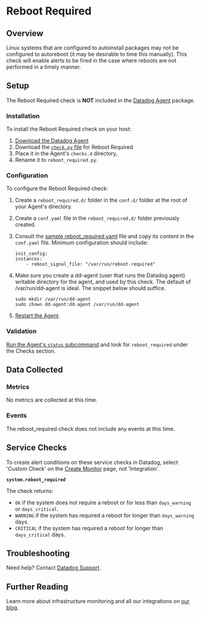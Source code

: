 # Reboot Required

## Overview

Linux systems that are configured to autoinstall packages may not be configured to autoreboot (it may be desirable to time this manually). This check will enable alerts to be fired in the case where reboots are not performed in a timely manner.

## Setup
The Reboot Required check is **NOT** included in the [Datadog Agent][1] package.
### Installation

To install the Reboot Required check on your host:

1. [Download the Datadog Agent][1]
2. Download the [`check.py` file][7] for Reboot Required
3. Place it in the Agent's `checks.d` directory, 
4. Rename it to `reboot_required.py`.

### Configuration

To configure the Reboot Required check: 

1. Create a `reboot_required.d/` folder in the `conf.d/` folder at the root of your Agent's directory. 
2. Create a `conf.yaml` file in the `reboot_required.d/` folder previously created.
3. Consult the [sample reboot_required.yaml][2] file and copy its content in the `conf.yaml` file. Minimum configuration should include:  

    ```
    init_config:
    instances:
        - reboot_signal_file: "/var/run/reboot-required"
    ```

4. Make sure you create a dd-agent (user that runs the Datadog agent) writable directory for the agent, and used by this check. The default of /var/run/dd-agent is ideal. The snippet below should suffice.

    ```
    sudo mkdir /var/run/dd-agent
    sudo chown dd-agent:dd-agent /var/run/dd-agent 
    ```

5. [Restart the Agent][3].

### Validation

[Run the Agent's `status` subcommand][3] and look for `reboot_required` under the Checks section.

## Data Collected

### Metrics

No metrics are collected at this time.

### Events

The reboot_required check does not include any events at this time.

## Service Checks

To create alert conditions on these service checks in Datadog, select 'Custom Check' on the [Create Monitor][4] page, not 'Integration'.

**`system.reboot_required`**

The check returns:
* `OK` if the system does not require a reboot or for less than `days_warning` or `days_critical`.
* `WARNING` if the system has required a reboot for longer than `days_warning` days.
* `CRITICAL` if the system has required a reboot for longer than `days_critical` days.

## Troubleshooting
Need help? Contact [Datadog Support][5].

## Further Reading

Learn more about infrastructure monitoring and all our integrations on [our blog][6].

[1]: https://app.datadoghq.com/account/settings#agent
[2]: https://github.com/DataDog/integrations-extras/blob/master/reboot_required/conf.yaml.example
[3]: https://docs.datadoghq.com/agent/faq/agent-commands/#agent-status-and-information
[4]: https://app.datadoghq.com/monitors#/create
[5]: http://docs.datadoghq.com/help/
[6]: https://www.datadoghq.com/blog/
[7]: https://github.com/DataDog/integrations-extras/blob/master/reboot_required/check.py
